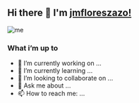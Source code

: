## Hi there 👋 I'm [jmfloreszazo!](https://www.linkedin.com/in/jmfloreszazo/)

<img align="center" alt="me" src="./assets/banner.jpg"/>

### What i’m up to

- 🔭 I’m currently working on ...
- 🌱 I’m currently learning ...
- 👯 I’m looking to collaborate on ...
- 💬 Ask me about ...
- 📫 How to reach me: ...

